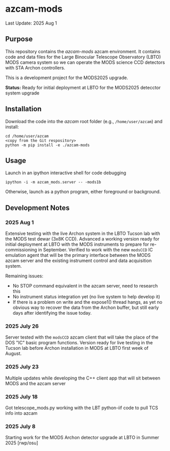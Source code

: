 # azcam-mods

Last Update: 2025 Aug 1

## Purpose

This repository contains the *azcam-mods* azcam environment.  It contains code and data files for the Large Binocular Telescope Observatory (LBTO) 
MODS camera system so we can operate the MODS science CCD detectors with STA Archon controllers.

This is a development project for the MODS2025 upgrade.

**Status:** Ready for initial deployment at LBTO for the MODS2025 detecctor system upgrade

## Installation

Download the code into the *azcam* root folder (e.g., `/home/user/azcam`) and install:

```shell
cd /home/user/azcam
<copy from the Git respository>
python -m pip install -e ./azcam-mods
```

## Usage

Launch in an ipython interactive shell for code debugging
```shell
ipython -i -m azcam_mods.server -- -mods1b
```
Otherwise, launch as a python program, either foreground or background.

## Development Notes

### 2025 Aug 1
Extensive testing with the live Archon system in the LBTO Tucson lab with the MODS test dewar (3x8K CCD).
Advanced a working version ready for initial deployment at LBTO with the MODS instruments to prepare for
re-commissioning in September.  Verified to work with the new `modsCCD` IC emulation agent that will be the
primary interface between the MODS azcam server and the existing instrument control and data acquisition 
system.

Remaining issues:
 * No STOP command equivalent in the azcam server, need to research this
 * No instrument status integration yet (no live system to help develop it)
 * If there is a problem on write and the expose1() thread hangs, as yet no obvious way to recover the data from the Archon buffer, but still early days after identifying the issue today.

### 2025 July 26
Server tested with the `modsCCD` azcam client that will take the place of the DOS "IC" basic program functions.
Version ready for live testing in the Tucson lab before Archon installation in MODS at LBTO first week of 
August.

### 2025 July 23
Multiple updates while developing the C++ client app that will sit between MODS and the azcam server

### 2025 July 18
Got telescope_mods.py working with the LBT python-iif code to pull TCS info into azcam

### 2025 July 8
Starting work for the MODS Archon detector upgrade at LBTO in Summer 2025 [rwp/osu]

